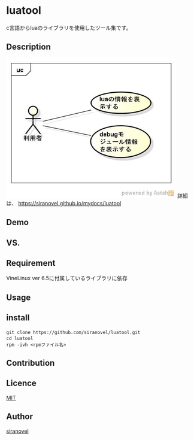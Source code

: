 ﻿luatool
========
c言語からluaのライブラリを使用したツール集です。

## Description ##
![use case](images/ucLuaTool.jpg)
詳細は、
https://siranovel.github.io/mydocs/luatool  

## Demo ##

## VS. ##

## Requirement ##
VineLinux ver 6.5に付属しているライブラリに依存

## Usage ##

## install ##
    git clone https://github.com/siranovel/luatool.git  
    cd luatool  
    rpm -ivh <rpmファイル名>  

## Contribution ##

## Licence ##

[MIT](LICENSE)

## Author ##

[siranovel](https://github.com/siranovel)
